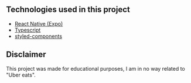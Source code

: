 ## Technologies used in this project

 - [React Native (Expo)](https://nextjs.org/)
 - [Typescript](https://www.typescriptlang.org/)
 - [styled-components](https://styled-components.com/)
  
## Disclaimer

This project was made for educational purposes, I am in no way related to "Uber eats".

  
